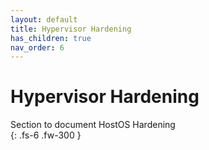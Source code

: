 ```yaml
---
layout: default
title: Hypervisor Hardening 
has_children: true
nav_order: 6
---
```

# Hypervisor Hardening 

Section to document HostOS Hardening  
{: .fs-6 .fw-300 }



